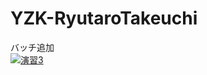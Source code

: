 # YZK-RyutaroTakeuchi
バッチ追加  
[![演習3](https://github.com/YZK-RyutaroTakeuchi/YZK-RyutaroTakeuchi/actions/workflows/main3.yml/badge.svg?branch=main)](https://github.com/YZK-RyutaroTakeuchi/YZK-RyutaroTakeuchi/actions/workflows/main3.yml)
